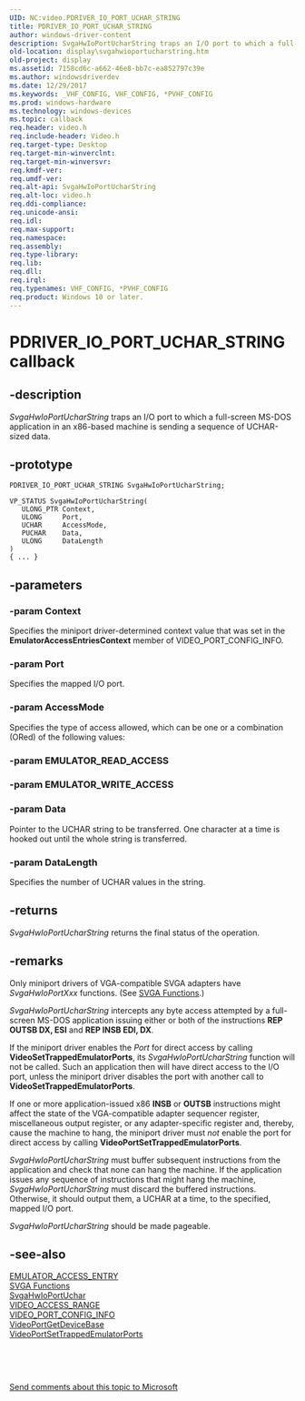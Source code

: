 ```yaml
---
UID: NC:video.PDRIVER_IO_PORT_UCHAR_STRING
title: PDRIVER_IO_PORT_UCHAR_STRING
author: windows-driver-content
description: SvgaHwIoPortUcharString traps an I/O port to which a full-screen MS-DOS application in an x86-based machine is sending a sequence of UCHAR-sized data.
old-location: display\svgahwioportucharstring.htm
old-project: display
ms.assetid: 7158cd6c-a662-46e8-bb7c-ea852797c39e
ms.author: windowsdriverdev
ms.date: 12/29/2017
ms.keywords: _VHF_CONFIG, VHF_CONFIG, *PVHF_CONFIG
ms.prod: windows-hardware
ms.technology: windows-devices
ms.topic: callback
req.header: video.h
req.include-header: Video.h
req.target-type: Desktop
req.target-min-winverclnt: 
req.target-min-winversvr: 
req.kmdf-ver: 
req.umdf-ver: 
req.alt-api: SvgaHwIoPortUcharString
req.alt-loc: video.h
req.ddi-compliance: 
req.unicode-ansi: 
req.idl: 
req.max-support: 
req.namespace: 
req.assembly: 
req.type-library: 
req.lib: 
req.dll: 
req.irql: 
req.typenames: VHF_CONFIG, *PVHF_CONFIG
req.product: Windows 10 or later.
---
```


# PDRIVER_IO_PORT_UCHAR_STRING callback



## -description
<i>SvgaHwIoPortUcharString</i> traps an I/O port to which a full-screen MS-DOS application in an x86-based machine is sending a sequence of UCHAR-sized data.



## -prototype

````
PDRIVER_IO_PORT_UCHAR_STRING SvgaHwIoPortUcharString;

VP_STATUS SvgaHwIoPortUcharString(
   ULONG_PTR Context,
   ULONG     Port,
   UCHAR     AccessMode,
   PUCHAR    Data,
   ULONG     DataLength
)
{ ... }
````


## -parameters

### -param Context 

Specifies the miniport driver-determined context value that was set in the <b>EmulatorAccessEntriesContext</b> member of VIDEO_PORT_CONFIG_INFO.


### -param Port 

Specifies the mapped I/O port.


### -param AccessMode 

Specifies the type of access allowed, which can be one or a combination (ORed) of the following values:



### -param EMULATOR_READ_ACCESS
### -param EMULATOR_WRITE_ACCESS




### -param Data 

Pointer to the UCHAR string to be transferred. One character at a time is hooked out until the whole string is transferred.


### -param DataLength 

Specifies the number of UCHAR values in the string.


## -returns
<i>SvgaHwIoPortUcharString</i> returns the final status of the operation.


## -remarks
Only miniport drivers of VGA-compatible SVGA adapters have <i>SvgaHwIoPortXxx</i> functions. (See <a href="https://msdn.microsoft.com/library/windows/hardware/ff569908">SVGA Functions</a>.)

<i>SvgaHwIoPortUcharString</i> intercepts any byte access attempted by a full-screen MS-DOS application issuing either or both of the instructions <b>REP OUTSB DX, ESI</b> and <b>REP INSB EDI, DX</b>.

If the miniport driver enables the <i>Port</i> for direct access by calling <b>VideoSetTrappedEmulatorPorts</b>, its <i>SvgaHwIoPortUcharString</i> function will not be called. Such an application then will have direct access to the I/O port, unless the miniport driver disables the port with another call to <b>VideoSetTrappedEmulatorPorts</b>.

If one or more application-issued x86 <b>INSB</b> or <b>OUTSB</b> instructions might affect the state of the VGA-compatible adapter sequencer register, miscellaneous output register, or any adapter-specific register and, thereby, cause the machine to hang, the miniport driver must <i>not</i> enable the port for direct access by calling <b>VideoPortSetTrappedEmulatorPorts</b>.

<i>SvgaHwIoPortUcharString</i> must buffer subsequent instructions from the application and check that none can hang the machine. If the application issues any sequence of instructions that might hang the machine, <i>SvgaHwIoPortUcharString</i> must discard the buffered instructions. Otherwise, it should output them, a UCHAR at a time, to the specified, mapped I/O port.

<i>SvgaHwIoPortUcharString</i> should be made pageable.


## -see-also
<dl>
<dt>
<a href="..\miniport\ns-miniport-_emulator_access_entry.md">EMULATOR_ACCESS_ENTRY</a>
</dt>
<dt>
<a href="https://msdn.microsoft.com/library/windows/hardware/ff569908">SVGA Functions</a>
</dt>
<dt>
<a href="..\video\nc-video-pdriver_io_port_uchar.md">SvgaHwIoPortUchar</a>
</dt>
<dt>
<a href="..\video\ns-video-_video_access_range.md">VIDEO_ACCESS_RANGE</a>
</dt>
<dt>
<a href="..\video\ns-video-_video_port_config_info.md">VIDEO_PORT_CONFIG_INFO</a>
</dt>
<dt>
<a href="..\video\nf-video-videoportgetdevicebase.md">VideoPortGetDeviceBase</a>
</dt>
<dt>
<a href="..\video\nf-video-videoportsettrappedemulatorports.md">VideoPortSetTrappedEmulatorPorts</a>
</dt>
</dl>
 

 

<a href="mailto:wsddocfb@microsoft.com?subject=Documentation%20feedback [display\display]:%20PDRIVER_IO_PORT_UCHAR_STRING callback function%20 RELEASE:%20(12/29/2017)&amp;body=%0A%0APRIVACY STATEMENT%0A%0AWe use your feedback to improve the documentation. We don't use your email address for any other purpose, and we'll remove your email address from our system after the issue that you're reporting is fixed. While we're working to fix this issue, we might send you an email message to ask for more info. Later, we might also send you an email message to let you know that we've addressed your feedback.%0A%0AFor more info about Microsoft's privacy policy, see http://privacy.microsoft.com/en-us/default.aspx." title="Send comments about this topic to Microsoft">Send comments about this topic to Microsoft</a>

